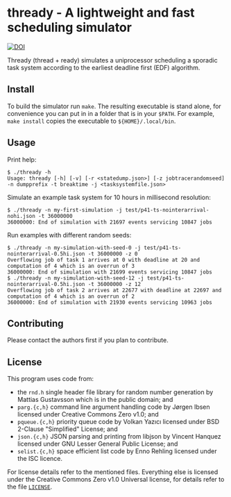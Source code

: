 # thready - A lightweight and fast scheduling simulator

[![DOI](https://zenodo.org/badge/232762434.svg)](https://zenodo.org/badge/latestdoi/232762434)


Thready (thread + ready) simulates a uniprocessor scheduling a sporadic task system according to the earliest deadline first (EDF) algorithm.


## Install

To build the simulator run `make`.
The resulting executable is stand alone,
for convenience you can put in in a folder that is in your `$PATH`.
For example, `make install` copies the executable to `${HOME}/.local/bin`.


## Usage

Print help:
```
$ ./thready -h
Usage: thready [-h] [-v] [-r <statedump.json>] [-z jobtracerandomseed] -n dumpprefix -t breaktime -j <tasksystemfile.json>
```

Simulate an example task system for 10 hours in millisecond resolution:
```
$ ./thready -n my-first-simulation -j test/p41-ts-nointerarrival-nohi.json -t 36000000
36000000: End of simulation with 21697 events servicing 10847 jobs
```

Run examples with different random seeds:
```
$ ./thready -n my-simulation-with-seed-0 -j test/p41-ts-nointerarrival-0.5hi.json -t 36000000 -z 0
Overflowing job of task 1 arrives at 0 with deadline at 20 and computation of 4 which is an overrun of 3 
36000000: End of simulation with 21699 events servicing 10847 jobs
$ ./thready -n my-simulation-with-seed-12 -j test/p41-ts-nointerarrival-0.5hi.json -t 36000000 -z 12
Overflowing job of task 2 arrives at 22677 with deadline at 22697 and computation of 4 which is an overrun of 2 
36000000: End of simulation with 21930 events servicing 10963 jobs
```


## Contributing

Please contact the authors first if you plan to contribute.


## License

This program uses code from:

- the `rnd.h` single header file library for random number generation by Mattias Gustavsson which is in the public domain; and
- `parg.{c,h}` command line argument handling code by Jørgen Ibsen licensed under Creative Commons Zero v1.0; and
- `pqueue.{c,h}` priority queue code by Volkan Yazıcı licensed under BSD 2-Clause "Simplified" License; and
- `json.{c,h}` JSON parsing and printing from libjson by Vincent Hanquez licensed under GNU Lesser General Public License; and
- `selist.{c,h}` space efficient list code by Enno Rehling licensed under the ISC licence.

For license details refer to the mentioned files.
Everything else is licensed under the Creative Commons Zero v1.0 Universal license,
for details refer to the file [`LICENSE`](LICENSE).
